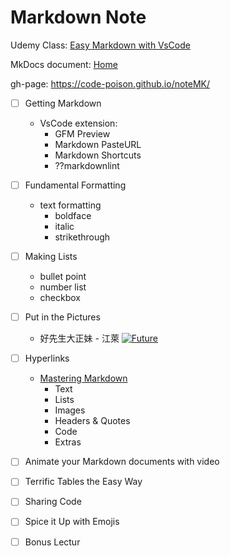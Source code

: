 # Markdown Note
Udemy Class:
[Easy Markdown with VsCode](https://www.udemy.com/easy-markdown-with-vs-code/learn/v4/content)

MkDocs document: [Home](http://www.mkdocs.org/)

gh-page: <https://code-poison.github.io/noteMK/>

- [ ] Getting Markdown
  * VsCode extension:
    * GFM Preview
    * Markdown PasteURL
    * Markdown Shortcuts
    * ??markdownlint
- [ ] Fundamental Formatting
  * text formatting
    * boldface
    * italic
    * strikethrough
- [ ] Making Lists
  * bullet point
  * number list
  * checkbox
- [ ] Put in the Pictures
  * 好先生大正妹 - 江萊
  [![Future](http://image.ijq.tv/201604/05/15-18-22-20-10.jpg "好先生")](http://img.alicdn.com/imgextra/i1/1715962537/TB2mcaOqXXXXXcEXXXXXXXXXXXX_!!1715962537.png "pretty hot") 
- [ ] Hyperlinks
  * [Mastering Markdown](https://guides.github.com/features/mastering-markdown/ "go to Mastering Markdown")
    * Text
    * Lists
    * Images
    * Headers & Quotes
    * Code
    * Extras

- [ ] Animate your Markdown documents with video

- [ ] Terrific Tables the Easy Way

- [ ] Sharing Code

- [ ] Spice it Up with Emojis

- [ ] Bonus Lectur

